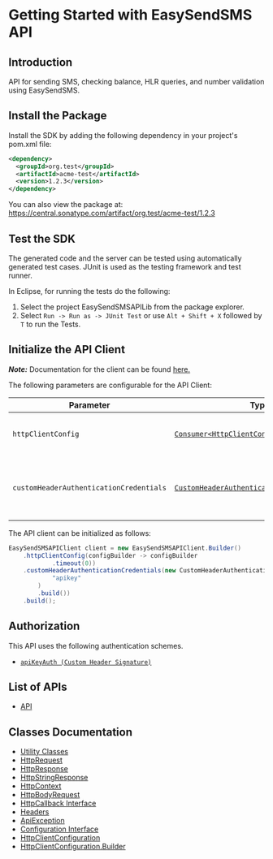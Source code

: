 
# Getting Started with EasySendSMS API

## Introduction

API for sending SMS, checking balance, HLR queries, and number validation using EasySendSMS.

## Install the Package

Install the SDK by adding the following dependency in your project's pom.xml file:

```xml
<dependency>
  <groupId>org.test</groupId>
  <artifactId>acme-test</artifactId>
  <version>1.2.3</version>
</dependency>
```

You can also view the package at:
https://central.sonatype.com/artifact/org.test/acme-test/1.2.3

## Test the SDK

The generated code and the server can be tested using automatically generated test cases.
JUnit is used as the testing framework and test runner.

In Eclipse, for running the tests do the following:

1. Select the project EasySendSMSAPILib from the package explorer.
2. Select `Run -> Run as -> JUnit Test` or use `Alt + Shift + X` followed by `T` to run the Tests.

## Initialize the API Client

**_Note:_** Documentation for the client can be found [here.](https://www.github.com/ZahraN444/Test111/tree/1.2.3/doc/client.md)

The following parameters are configurable for the API Client:

| Parameter | Type | Description |
|  --- | --- | --- |
| `httpClientConfig` | [`Consumer<HttpClientConfiguration.Builder>`](https://www.github.com/ZahraN444/Test111/tree/1.2.3/doc/http-client-configuration-builder.md) | Set up Http Client Configuration instance. |
| `customHeaderAuthenticationCredentials` | [`CustomHeaderAuthenticationCredentials`](https://www.github.com/ZahraN444/Test111/tree/1.2.3/doc/auth/custom-header-signature.md) | The Credentials Setter for Custom Header Signature |

The API client can be initialized as follows:

```java
EasySendSMSAPIClient client = new EasySendSMSAPIClient.Builder()
    .httpClientConfig(configBuilder -> configBuilder
            .timeout(0))
    .customHeaderAuthenticationCredentials(new CustomHeaderAuthenticationModel.Builder(
            "apikey"
        )
        .build())
    .build();
```

## Authorization

This API uses the following authentication schemes.

* [`apiKeyAuth (Custom Header Signature)`](https://www.github.com/ZahraN444/Test111/tree/1.2.3/doc/auth/custom-header-signature.md)

## List of APIs

* [API](https://www.github.com/ZahraN444/Test111/tree/1.2.3/doc/controllers/api.md)

## Classes Documentation

* [Utility Classes](https://www.github.com/ZahraN444/Test111/tree/1.2.3/doc/utility-classes.md)
* [HttpRequest](https://www.github.com/ZahraN444/Test111/tree/1.2.3/doc/http-request.md)
* [HttpResponse](https://www.github.com/ZahraN444/Test111/tree/1.2.3/doc/http-response.md)
* [HttpStringResponse](https://www.github.com/ZahraN444/Test111/tree/1.2.3/doc/http-string-response.md)
* [HttpContext](https://www.github.com/ZahraN444/Test111/tree/1.2.3/doc/http-context.md)
* [HttpBodyRequest](https://www.github.com/ZahraN444/Test111/tree/1.2.3/doc/http-body-request.md)
* [HttpCallback Interface](https://www.github.com/ZahraN444/Test111/tree/1.2.3/doc/http-callback-interface.md)
* [Headers](https://www.github.com/ZahraN444/Test111/tree/1.2.3/doc/headers.md)
* [ApiException](https://www.github.com/ZahraN444/Test111/tree/1.2.3/doc/api-exception.md)
* [Configuration Interface](https://www.github.com/ZahraN444/Test111/tree/1.2.3/doc/configuration-interface.md)
* [HttpClientConfiguration](https://www.github.com/ZahraN444/Test111/tree/1.2.3/doc/http-client-configuration.md)
* [HttpClientConfiguration.Builder](https://www.github.com/ZahraN444/Test111/tree/1.2.3/doc/http-client-configuration-builder.md)

